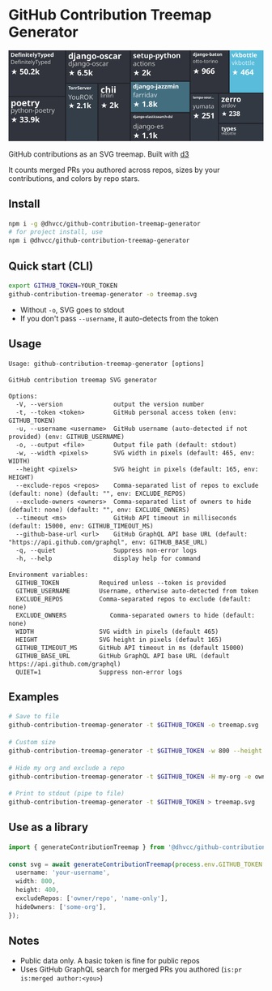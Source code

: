 # GitHub Contribution Treemap Generator

<div align="center">
  <img src="./treemap.svg" />
</div>

GitHub contributions as an SVG treemap. Built with [d3](https://github.com/d3/d3)

It counts merged PRs you authored across repos, sizes by your contributions, and colors by repo stars.

## Install

```bash
npm i -g @dhvcc/github-contribution-treemap-generator
# for project install, use
npm i @dhvcc/github-contribution-treemap-generator
```

## Quick start (CLI)

```bash
export GITHUB_TOKEN=YOUR_TOKEN
github-contribution-treemap-generator -o treemap.svg
```

- Without `-o`, SVG goes to stdout
- If you don't pass `--username`, it auto-detects from the token

## Usage

```man
Usage: github-contribution-treemap-generator [options]

GitHub contribution treemap SVG generator

Options:
  -V, --version              output the version number
  -t, --token <token>        GitHub personal access token (env: GITHUB_TOKEN)
  -u, --username <username>  GitHub username (auto-detected if not provided) (env: GITHUB_USERNAME)
  -o, --output <file>        Output file path (default: stdout)
  -w, --width <pixels>       SVG width in pixels (default: 465, env: WIDTH)
  --height <pixels>          SVG height in pixels (default: 165, env: HEIGHT)
  --exclude-repos <repos>    Comma-separated list of repos to exclude (default: none) (default: "", env: EXCLUDE_REPOS)
  --exclude-owners <owners>  Comma-separated list of owners to hide (default: none) (default: "", env: EXCLUDE_OWNERS)
  --timeout <ms>             GitHub API timeout in milliseconds (default: 15000, env: GITHUB_TIMEOUT_MS)
  --github-base-url <url>    GitHub GraphQL API base URL (default: "https://api.github.com/graphql", env: GITHUB_BASE_URL)
  -q, --quiet                Suppress non-error logs
  -h, --help                 display help for command

Environment variables:
  GITHUB_TOKEN           Required unless --token is provided
  GITHUB_USERNAME        Username, otherwise auto-detected from token
  EXCLUDE_REPOS          Comma-separated repos to exclude (default: none)
  EXCLUDE_OWNERS            Comma-separated owners to hide (default: none)
  WIDTH                  SVG width in pixels (default 465)
  HEIGHT                 SVG height in pixels (default 165)
  GITHUB_TIMEOUT_MS      GitHub API timeout in ms (default 15000)
  GITHUB_BASE_URL        GitHub GraphQL API base URL (default https://api.github.com/graphql)
  QUIET=1                Suppress non-error logs

```

## Examples

```bash
# Save to file
github-contribution-treemap-generator -t $GITHUB_TOKEN -o treemap.svg

# Custom size
github-contribution-treemap-generator -t $GITHUB_TOKEN -w 800 --height 400 -o treemap.svg

# Hide my org and exclude a repo
github-contribution-treemap-generator -t $GITHUB_TOKEN -H my-org -e owner/repo,another-repo -o treemap.svg

# Print to stdout (pipe to file)
github-contribution-treemap-generator -t $GITHUB_TOKEN > treemap.svg
```

## Use as a library

```ts
import { generateContributionTreemap } from '@dhvcc/github-contribution-treemap-generator';

const svg = await generateContributionTreemap(process.env.GITHUB_TOKEN!, {
  username: 'your-username',
  width: 800,
  height: 400,
  excludeRepos: ['owner/repo', 'name-only'],
  hideOwners: ['some-org'],
});
```

## Notes

- Public data only. A basic token is fine for public repos
- Uses GitHub GraphQL search for merged PRs you authored (`is:pr is:merged author:<you>`)
